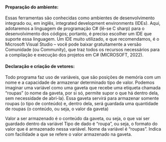 
#### Preparação do ambiente:  
Essas ferramentas são conhecidas como ambientes de desenvolvimento integrado ou, em inglês, integrated development environments (IDEs). Aqui, adotaremos a linguagem de programação C# (lê-se C sharp) para o desenvolvimento dos códigos; portanto, é preciso escolher um IDE que suporte essa linguagem. Um IDE muito utilizado, e que recomendamos, é o Microsoft Visual Studio – você pode baixar gratuitamente a versão Comunidade (ou Community), que traz todos os recursos necessários para a compilação e execução dos projetos em C# (MICROSOFT, 2022).


#### Declaração e criação de vetores: 
Todo programa faz uso de variáveis, que são posições de memória com um nome e a capacidade de armazenar determinado tipo de valor. Podemos imaginar uma variável como uma gaveta que recebe uma etiqueta chamada “roupas” (o nome da gaveta, por si só, permite supor o que há dentro dela, sem necessidade de abri-la). Essa gaveta servirá para armazenar somente roupas (o tipo de conteúdo) e, dentro dela, será guardada uma quantidade de roupas (o conteúdo, ou seja, o valor da gaveta)

Valor a ser armazenado é o conteúdo da gaveta, ou seja, o que vai ser guardado dentro da variável
Tipo de dado é “roupa”, ou seja, o formato do valor que é armazenado nessa variável.
Nome da variável é “roupas”. Indica com facilidade a que se refere o valor armazenado na gaveta.
